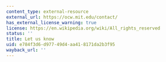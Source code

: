 ```yaml
---
content_type: external-resource
external_url: https://ocw.mit.edu/contact/
has_external_license_warning: true
license: https://en.wikipedia.org/wiki/All_rights_reserved
status: ''
title: Let us know
uid: e784f3d6-d977-49d4-aa41-8171da2b3f95
wayback_url: ''
---
```

